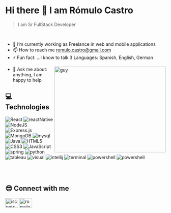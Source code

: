 ### <h1>Hi there 👋 I am Rómulo Castro</h1>

> I am Sr FullStack Developer
<br />

- 🌱 I’m currently working as Freelance in web and mobile applications 
- 📫 How to reach me romulo.castro@gmail.com
- ⚡ Fun fact: ...I know to talk 3 Languages: Spanish, English, German

 <img align="right" height="270px" alt="guy" width="350" src="https://i.pinimg.com/originals/e4/26/70/e426702edf874b181aced1e2fa5c6cde.gif" /> </a>
 
- 💬 Ask me about: anything, I am happy to help 

## 💻 Technologies 

<div>
 <img  alt="React" src="https://img.shields.io/badge/React-20232A?style=for-the-badge&logo=react&logoColor=61DAFB"/>
   <img  alt="reactNative" src="https://img.shields.io/badge/React_Native-20232A?style=for-the-badge&logo=react&logoColor=61DAFB"/> 
  <img  alt="NodeJS" src="https://img.shields.io/badge/node.js-%2343853D.svg?style=for-the-badge&logo=node-dot-js&logoColor=white"/>
 <img  alt="Express.js" src="https://img.shields.io/badge/express.js-%23404d59.svg?style=for-the-badge&logo=express&logoColor=%2361DAFB"/>
 <img  alt="MongoDB" src ="https://img.shields.io/badge/MongoDB-%234ea94b.svg?style=for-the-badge&logo=mongodb&logoColor=white"/>
  <img  alt="mysql" src="https://img.shields.io/badge/MySQL-00000F?style=for-the-badge&logo=mysql&logoColor=white"/> 
   <img  alt="Java" src ="https://img.shields.io/badge/Java-ED8B00?style=for-the-badge&logo=java&logoColor=white"/>
  <img  alt="HTML5" src="https://img.shields.io/badge/html5-%23E34F26.svg?style=for-the-badge&logo=html5&logoColor=white"/>
  <img  alt="CSS3" src="https://img.shields.io/badge/css3-%231572B6.svg?style=for-the-badge&logo=css3&logoColor=white"/>
  <img  alt="JavaScript" src="https://img.shields.io/badge/javascript-%23323330.svg?style=for-the-badge&logo=javascript&logoColor=%23F7DF1E"/>
  <img  alt="spring" src ="https://img.shields.io/badge/Spring-6DB33F?style=for-the-badge&logo=spring&logoColor=white"/>
  <img  alt="python" src ="https://img.shields.io/badge/Python-14354C?style=for-the-badge&logo=python&logoColor=white"/>
 <img  alt="tableau" src ="https://img.shields.io/badge/Tableau-E97627?style=for-the-badge&logo=Tableau&logoColor=white"/> 
 <img  alt="visual" src ="https://img.shields.io/badge/Visual_Studio_Code-0078D4?style=for-the-badge&logo=visual%20studio%20code&logoColor=white"/>
  <img  alt="intellij" src ="https://img.shields.io/badge/IntelliJ_IDEA-000000.svg?style=for-the-badge&logo=intellij-idea&logoColor=white"/>
 <img  alt="terminal" src ="https://img.shields.io/badge/windows%20terminal-4D4D4D?style=for-the-badge&logo=windows%20terminal&logoColor=white"/> 
 <img  alt="powershell" src ="https://img.shields.io/badge/powershell-5391FE?style=for-the-badge&logo=powershell&logoColor=white"/> 
 <img  alt="powershell" src ="https://img.shields.io/badge/Microsoft_Excel-217346?style=for-the-badge&logo=microsoft-excel&logoColor=white"/>
 
 <br><br>
</div>




## 😎 Connect with me
<p align="left">
  
<a href="https://www.linkedin.com/in/r%C3%B3mulo-castro-game-614826117/" target="blank"><img align="center" src="https://www.svgrepo.com/show/448234/linkedin.svg" alt="iscpatricio92" height="30" width="40" /></a>
<a href="mailTo:isc.romulo.castro@gmail.com" target="blank"> <img align="center" src="https://www.svgrepo.com/show/349378/gmail.svg" alt="romulo.castro" height="30" width="40" /></a>

</p>
<br>
